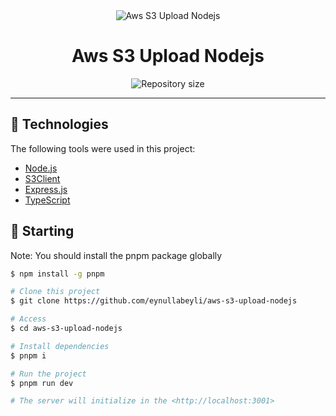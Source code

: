<div align="center" id="top"> 
  <img src="./.github/app.gif" alt="Aws S3 Upload Nodejs" />
</div>
<h1 align="center">Aws S3 Upload Nodejs</h1>

<p align="center">
  <img alt="Repository size" src="https://img.shields.io/github/repo-size/eynullabeyli/aws-s3-upload-nodejs?color=56BEB8">
</p>

<hr>

## :rocket: Technologies ##

The following tools were used in this project:

- [Node.js](https://nodejs.org/en/)
- [S3Client](https://www.npmjs.com/package/s3client)
- [Express.js](https://www.npmjs.com/package/express)
- [TypeScript](https://www.typescriptlang.org/)

## :checkered_flag: Starting ##

Note: You should install the pnpm package globally
```bash
$ npm install -g pnpm
```

```bash
# Clone this project
$ git clone https://github.com/eynullabeyli/aws-s3-upload-nodejs

# Access
$ cd aws-s3-upload-nodejs

# Install dependencies
$ pnpm i

# Run the project
$ pnpm run dev

# The server will initialize in the <http://localhost:3001>
```

&#xa0;
